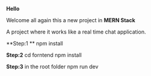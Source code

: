 **Hello**

Welcome all again this a new project in **MERN Stack**

A project where it works like a real time chat application.

**Step:1 **
  npm install

**Step:2** 
  cd forntend 
  npm install

**Step:3**
  in the root folder
  npm run dev
  
